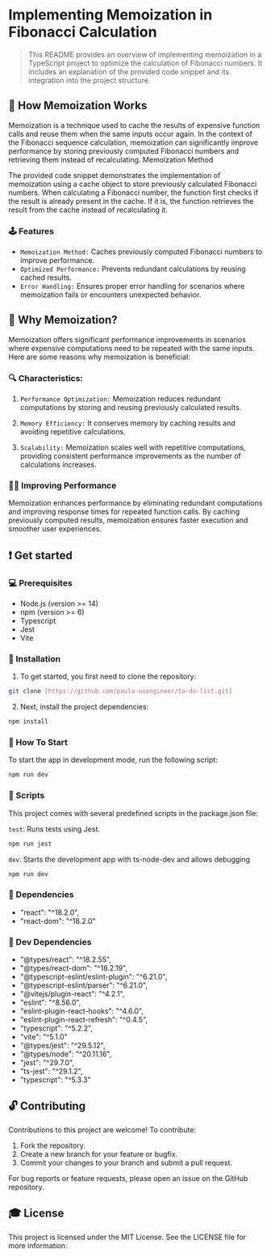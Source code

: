 # Implementing Memoization in Fibonacci Calculation

>This README provides an overview of implementing memoization in a TypeScript project to optimize the calculation of Fibonacci numbers. It includes an explanation of the provided code snippet and its integration into the project structure.

## :loudspeaker: How Memoization Works

Memoization is a technique used to cache the results of expensive function calls and reuse them when the same inputs occur again. In the context of the Fibonacci sequence calculation, memoization can significantly improve performance by storing previously computed Fibonacci numbers and retrieving them instead of recalculating.
Memoization Method

The provided code snippet demonstrates the implementation of memoization using a cache object to store previously calculated Fibonacci numbers. When calculating a Fibonacci number, the function first checks if the result is already present in the cache. If it is, the function retrieves the result from the cache instead of recalculating it.

### 🕹 Features

* `Memoization Method:` Caches previously computed Fibonacci numbers to improve performance.
* `Optimized Performance:` Prevents redundant calculations by reusing cached results.
* `Error Handling:` Ensures proper error handling for scenarios where memoization fails or encounters unexpected behavior.

## :rocket: Why Memoization?

Memoization offers significant performance improvements in scenarios where expensive computations need to be repeated with the same inputs. Here are some reasons why memoization is beneficial:

### :mag: Characteristics:

1. `Performance Optimization:` Memoization reduces redundant computations by storing and reusing previously calculated results.

2. `Memory Efficiency:` It conserves memory by caching results and avoiding repetitive calculations.

3. `Scalability:` Memoization scales well with repetitive computations, providing consistent performance improvements as the number of calculations increases.

### :ok_woman: Improving Performance

Memoization enhances performance by eliminating redundant computations and improving response times for repeated function calls. By caching previously computed results, memoization ensures faster execution and smoother user experiences.


## :exclamation: Get started

### :computer: Prerequisites

- Node.js (version >= 14)
- npm (version >= 6)
- Typescript
- Jest
- Vite

### :floppy_disk: Installation

1. To get started, you first need to clone the repository:

```bash
git clone [https://github.com/paula-uxengineer/to-do-list.git]
```

2. Next, install the project dependencies:

```bash
npm install
```

### :checkered_flag: How To Start

To start the app in development mode, run the following script:

```bash
npm run dev
```

### :space_invader: Scripts
This project comes with several predefined scripts in the package.json file:

```test```: Runs tests using Jest.

```bash
npm run jest
```

```dev```: Starts the development app with ts-node-dev and allows debugging

```bash
npm run dev
```

### :wrench: Dependencies 

- "react": "^18.2.0",
- "react-dom": "^18.2.0"

### :hammer: Dev Dependencies 

- "@types/react": "^18.2.55",
- "@types/react-dom": "^18.2.19",
- "@typescript-eslint/eslint-plugin": "^6.21.0",
- "@typescript-eslint/parser": "^6.21.0",
- "@vitejs/plugin-react": "^4.2.1",
- "eslint": "^8.56.0",
- "eslint-plugin-react-hooks": "^4.6.0",
- "eslint-plugin-react-refresh": "^0.4.5",
- "typescript": "^5.2.2",
- "vite": "^5.1.0"
- "@types/jest": "^29.5.12",
- "@types/node": "^20.11.16",
- "jest": "^29.7.0",
- "ts-jest": "^29.1.2",
- "typescript": "^5.3.3"

## :unlock: Contributing

Contributions to this project are welcome! To contribute:

1. Fork the repository.
2. Create a new branch for your feature or bugfix.
3. Commit your changes to your branch and submit a pull request.

For bug reports or feature requests, please open an issue on the GitHub repository.

## :mortar_board: License

This project is licensed under the MIT License. See the LICENSE file for more information.
